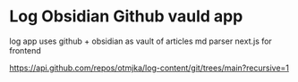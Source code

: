 # Log Obsidian Github vauld app

log app uses github + obsidian as vault of articles
md parser
next.js for frontend

https://api.github.com/repos/otmjka/log-content/git/trees/main?recursive=1
